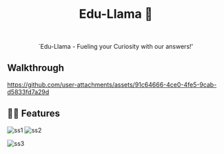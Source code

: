 <h1 align="center">  Edu-Llama 📝 </h1> <br>
<p align="center">
</p>

<p align="center">

<p align="center">
  `Edu-Llama - Fueling your Curiosity with our answers!'
</p>




## Walkthrough

https://github.com/user-attachments/assets/91c64666-4ce0-4fe5-9cab-d5833fd7a29d

## 💬💡 Features

![ss1](https://github.com/user-attachments/assets/10cc5077-63ce-44cf-bba2-c2925b2261a4)
![ss2](https://github.com/user-attachments/assets/298c3811-8333-4f49-9024-788ef07fa12d)

![ss3](https://github.com/user-attachments/assets/b6e81470-06cf-483b-a195-a088acf99c10)
